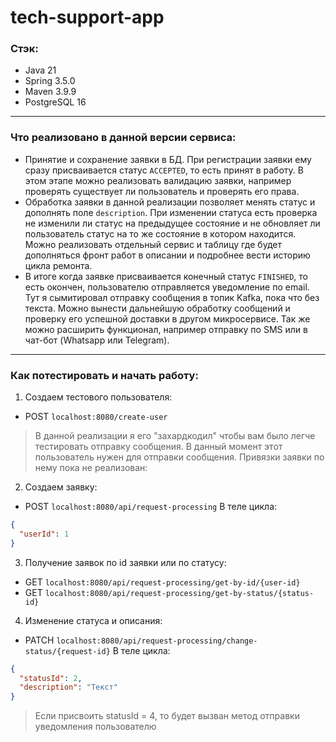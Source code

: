 # tech-support-app

### Стэк:
- Java 21
- Spring 3.5.0
- Maven 3.9.9
- PostgreSQL 16

---

### Что реализовано в данной версии сервиса:

- Принятие и сохранение заявки в БД. При регистрации заявки ему сразу присваивается статус `ACCEPTED`, то есть принят в работу. В этом этапе можно реализовать валидацию заявки, например проверять существует ли пользователь и проверять его права.
- Обработка заявки в данной реализации позволяет менять статус и дополнять поле `description`. При изменении статуса есть проверка не изменили ли статус на предыдущее состояние и не обновляет ли пользователь статус на то же состояние в котором находится. Можно реализовать отдельный сервис и таблицу где будет дополняться фронт работ в описании и подробнее вести историю цикла ремонта.
- В итоге когда заявке присваивается конечный статус `FINISHED`, то есть окончен, пользователю отправляется уведомление по email. Тут я сымитировал отправку сообщения в топик Kafka, пока что без текста. Можно вынести дальнейшую обработку сообщений и проверку его успешной доставки в другом микросервисе. Так же можно расширить функционал, например отправку по SMS или в чат-бот (Whatsapp или Telegram).

---

### Как потестировать и начать работу:

1. Создаем тестового пользователя: 
- POST ```localhost:8080/create-user```
> В данной реализации я его "захардкодил" чтобы вам было легче тестировать отправку сообщения. В данный момент этот пользователь нужен для отправки сообщения. Привязки заявки по нему пока не реализован:

2. Создаем заявку: 
- POST ``localhost:8080/api/request-processing``
В теле цикла: 
```JSON
{
  "userId": 1
}
```

3. Получение заявок по id заявки или по статусу: 
- GET `localhost:8080/api/request-processing/get-by-id/{user-id}`
- GET `localhost:8080/api/request-processing/get-by-status/{status-id}`

4. Изменение статуса и описания:
- PATCH `localhost:8080/api/request-processing/change-status/{request-id}`
В теле цикла:
```JSON
{
  "statusId": 2,
  "description": "Текст"
}
```
> Если присвоить statusId = 4, то будет вызван метод отправки уведомления пользователю